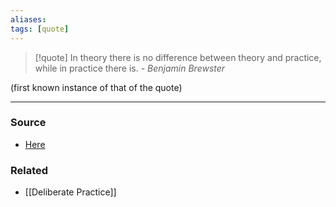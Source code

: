 ```yaml
---
aliases: 
tags: [quote]
---
```

> [!quote] 
> In theory there is no difference between theory and practice, while in practice there is. *- Benjamin Brewster*

(first known instance of that of the quote)

---
### Source
- [Here](https://quoteinvestigator.com/2018/04/14/theory/)

### Related
- [[Deliberate Practice]]
 